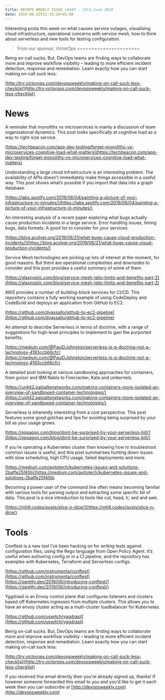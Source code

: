 ```yaml
---
title: DEVOPS WEEKLY ISSUE \#443 - 23rd June 2019 
date: 2019-06-23T11:19:19+01:00
---
```


Interesting posts this week on what causes service outages, visualising cloud infrastructure, operational concerns with service mesh, how to think about serverless and new tools for testing configuration.


>From our sponsor, VictorOps
======================

Being on-call sucks. But, DevOps teams are finding ways to collaborate more and improve workflow visibility – leading to more efficient incident detection, response and remediation. Learn exactly how you can start making on-call suck less:

[http://try.victorops.com/devopsweekly/making-on-call-suck-less-checklist](http://try.victorops.com/devopsweekly/making-on-call-suck-less-checklist)


News
====

A reminder that monoliths vs microservices is mainly a discussion of team organisational dynamics. This post looks specifically at cognitive load as a way to right-size service.

[https://techbeacon.com/app-dev-testing/forget-monoliths-vs-microservices-cognitive-load-what-matters](https://techbeacon.com/app-dev-testing/forget-monoliths-vs-microservices-cognitive-load-what-matters)


Understanding a large cloud infrastructure is an interesting problem. The availability of APIs doesn’t immediately make things accessible in a useful way. This post shows what’s possible if you import that data into a graph database.

[https://labs.spotify.com/2019/06/04/painting-a-picture-of-your-infrastructure-in-minutes/](https://labs.spotify.com/2019/06/04/painting-a-picture-of-your-infrastructure-in-minutes/)


An interesting analysis of a recent paper exploring what bugs actually cause production incidents in a large service. Error handling issues, timing bugs, data formats. A good list to consider for your services.

[https://blog.acolyer.org/2019/06/21/what-bugs-cause-cloud-production-incidents/](https://blog.acolyer.org/2019/06/21/what-bugs-cause-cloud-production-incidents/)


Service Mesh technologies are picking up lots of interest at the moment, for good reasons. But there are operational complexities and downsides to consider and this post provides a useful summary of some of them.

[https://glasnostic.com/blog/service-mesh-istio-limits-and-benefits-part-2](https://glasnostic.com/blog/service-mesh-istio-limits-and-benefits-part-2)

AWS provides a number of building-block services for CI/CD. This repository contains a fully working example of using CodeDeploy and CodeBuild and deploys an application from GitHub to EC2.

[https://github.com/dvassallo/github-to-ec2-pipeline](https://github.com/dvassallo/github-to-ec2-pipeline)


An attempt to describe Serverless in terms of doctrine, with a range of suggestions for high-level principles to implement to gain the purported benefits.

[https://medium.com/@PaulDJohnston/serverless-is-a-doctrine-not-a-technology-4193ccb66cfc](https://medium.com/@PaulDJohnston/serverless-is-a-doctrine-not-a-technology-4193ccb66cfc)


A detailed post looking at various sandboxing approaches for containers, from gvisor and IBM Nabla to Firecracker, Kata and unikernels.

[https://unit42.paloaltonetworks.com/making-containers-more-isolated-an-overview-of-sandboxed-container-technologies/](https://unit42.paloaltonetworks.com/making-containers-more-isolated-an-overview-of-sandboxed-container-technologies/)


Serverless is inherently interesting from a cost perspective. This post features some good gotchas and tips for avoiding being surprised by your bill as your usage grows.

[https://epsagon.com/blog/dont-be-surprised-by-your-serverless-bill/](https://epsagon.com/blog/dont-be-surprised-by-your-serverless-bill/)


If you’re operating a Kubernetes cluster then knowing how to troubleshoot common issues is useful, and this post summarises hunting down issues with slow scheduling, high CPU usage, failed deployments and more.

[https://medium.com/avitotech/kubernetes-issues-and-solutions-2baffe25f40b](https://medium.com/avitotech/kubernetes-issues-and-solutions-2baffe25f40b)


Becoming a power user of the command line often means becoming familiar with various tools for parsing output and extracting some specific bit of data. This post is a nice introduction to tools like cut, head, tr, sed and awk.

[https://mh9.codes/posts/slice-n-dice/](https://mh9.codes/posts/slice-n-dice/)


Tools
=====

Conftest is a new tool I’ve been hacking on for writing tests against configuration files, using the Rego language from Open Policy Agent. It’s useful when authoring config or in a CI pipeline, and the repository has examples with Kubernetes, Terraform and Serverless configs.

[https://github.com/instrumenta/conftest](https://github.com/instrumenta/conftest)
[https://garethr.dev/2019/06/introducing-conftest/](https://garethr.dev/2019/06/introducing-conftest/)


Yggdrasil is an Envoy control plane that configures listeners and clusters based off Kubernetes ingresses from multiple clusters. This allows you to have an envoy cluster acting as a mutli-cluster loadbalancer for Kubernetes.

[https://github.com/uswitch/yggdrasil](https://github.com/uswitch/yggdrasil)


Being on-call sucks. But, DevOps teams are finding ways to collaborate more and improve workflow visibility – leading to more efficient incident detection, response and remediation. Learn exactly how you can start making on-call suck less:

[http://try.victorops.com/devopsweekly/making-on-call-suck-less-checklist](http://try.victorops.com/devopsweekly/making-on-call-suck-less-checklist)


If you received this email directly then you're already signed up, thanks! If however someone forwarded this email to you and you'd like to get it each week then you can subscribe at [http://devopsweekly.com](http://devopsweekly.com)

